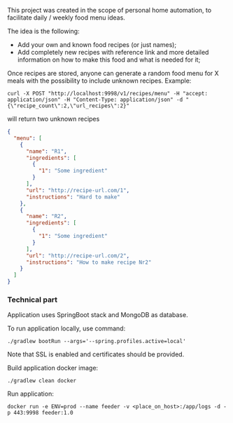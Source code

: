 This project was created in the scope of personal home automation, to facilitate daily / weekly food menu ideas. 

The idea is the following: 

* Add your own and known food recipes (or just names);
* Add completely new recipes with reference link and more detailed information on how to make this food and what is needed for it;

Once recipes are stored, anyone can generate a random food menu for X meals with the possibility to include unknown recipes. 
Example:  
```
curl -X POST "http://localhost:9998/v1/recipes/menu" -H "accept: application/json" -H "Content-Type: application/json" -d "{\"recipe_count\":2,\"url_recipes\":2}"
```
will return two unknown recipes  
```json
{
  "menu": [
    {
      "name": "R1",
      "ingredients": [
        {
          "1": "Some ingredient"
        }
      ],
      "url": "http://recipe-url.com/1",
      "instructions": "Hard to make"
    },
    {
      "name": "R2",
      "ingredients": [
        {
          "1": "Some ingredient"
        }
      ],
      "url": "http://recipe-url.com/2",
      "instructions": "How to make recipe Nr2"
    }
  ]
}
```

### Technical part

Application uses SpringBoot stack and MongoDB as database. 

To run application locally, use command:
```
./gradlew bootRun --args='--spring.profiles.active=local'
```

Note that SSL is enabled and certificates should be provided.

Build application docker image: 
```
./gradlew clean docker
```

Run application: 
```
docker run -e ENV=prod --name feeder -v <place_on_host>:/app/logs -d -p 443:9998 feeder:1.0
```